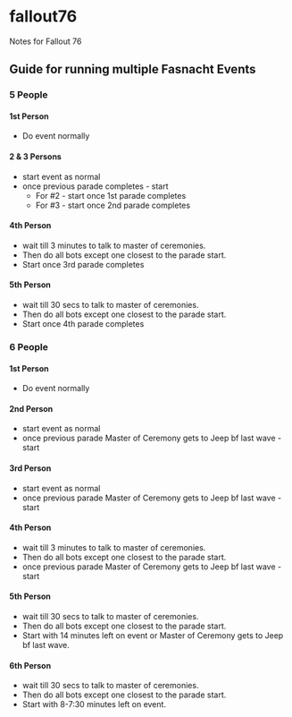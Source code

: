 # fallout76
Notes for Fallout 76

## Guide for running multiple Fasnacht Events
### 5 People
#### 1st Person
* Do event normally
#### 2 & 3 Persons
* start event as normal 
* once previous parade completes - start
    * For #2 - start once 1st parade completes
    * For #3 - start once 2nd parade completes
#### 4th Person 
* wait till 3 minutes to talk to master of ceremonies.
* Then do all bots except one closest to the parade start. 
* Start once 3rd parade completes
#### 5th Person 
* wait till 30 secs to talk to master of ceremonies.
* Then do all bots except one closest to the parade start. 
* Start once 4th parade completes

### 6 People
#### 1st Person
* Do event normally
#### 2nd Person
* start event as normal 
* once previous parade Master of Ceremony gets to Jeep bf last wave - start
#### 3rd Person
* start event as normal 
* once previous parade Master of Ceremony gets to Jeep bf last wave - start
#### 4th Person 
* wait till 3 minutes to talk to master of ceremonies.
* Then do all bots except one closest to the parade start. 
* once previous parade Master of Ceremony gets to Jeep bf last wave - start
#### 5th Person 
* wait till 30 secs to talk to master of ceremonies.
* Then do all bots except one closest to the parade start. 
* Start with 14 minutes left on event or Master of Ceremony gets to Jeep bf last wave.
#### 6th Person 
* wait till 30 secs to talk to master of ceremonies.
* Then do all bots except one closest to the parade start. 
* Start with 8-7:30 minutes left on event.
